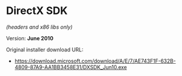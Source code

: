 # DirectX SDK
*(headers and x86 libs only)*

Version: **June 2010**

Original installer download URL:
- https://download.microsoft.com/download/A/E/7/AE743F1F-632B-4809-87A9-AA1BB3458E31/DXSDK_Jun10.exe
